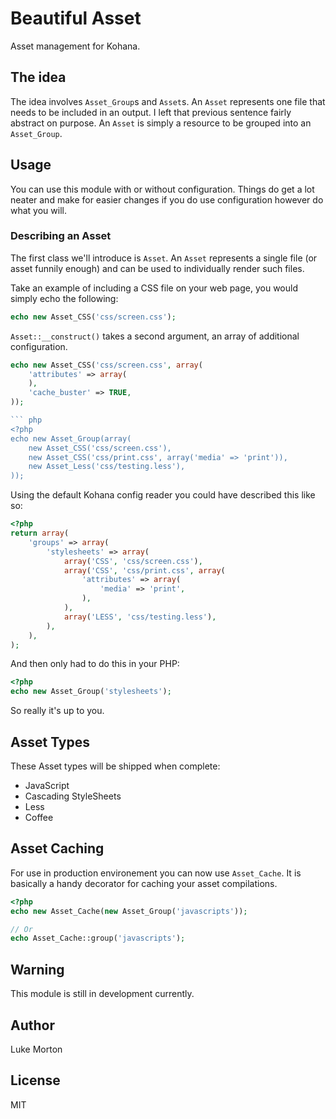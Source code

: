 # Beautiful Asset

Asset management for Kohana.

## The idea

The idea involves `Asset_Group`s and `Asset`s. An `Asset`
represents one file that needs to be included in an output. I
left that previous sentence fairly abstract on purpose. An
`Asset` is simply a resource to be grouped into an
`Asset_Group`.

## Usage

You can use this module with or without configuration. Things
do get a lot neater and make for easier changes if you do use
configuration however do what you will.

### Describing an Asset

The first class we'll introduce is `Asset`. An `Asset`
represents a single file (or asset funnily enough) and can be
used to individually render such files.

Take an example of including a CSS file on your web page, you
would simply echo the following:

``` php
echo new Asset_CSS('css/screen.css');
```

`Asset::__construct()` takes a second argument, an array of
additional configuration.

``` php
echo new Asset_CSS('css/screen.css', array(
	'attributes' => array(
	),
	'cache_buster' => TRUE,
));

``` php
<?php
echo new Asset_Group(array(
	new Asset_CSS('css/screen.css'),
	new Asset_CSS('css/print.css', array('media' => 'print')),
	new Asset_Less('css/testing.less'),
));
```
	
Using the default Kohana config reader you could have described this
like so:

``` php
<?php
return array(
	'groups' => array(
		'stylesheets' => array(
			array('CSS', 'css/screen.css'),
			array('CSS', 'css/print.css', array(
				'attributes' => array(
					'media' => 'print',
				),
			),
			array('LESS', 'css/testing.less'),
		),
	),
);
```
	
And then only had to do this in your PHP:

``` php
<?php
echo new Asset_Group('stylesheets');
```
	
So really it's up to you.

## Asset Types

These Asset types will be shipped when complete:

 - JavaScript
 - Cascading StyleSheets
 - Less
 - Coffee
 
## Asset Caching

For use in production environement you can now use `Asset_Cache`. It
is basically a handy decorator for caching your asset compilations.

``` php
<?php
echo new Asset_Cache(new Asset_Group('javascripts'));

// Or 
echo Asset_Cache::group('javascripts');
```
 
## Warning

This module is still in development currently.
 
## Author

Luke Morton

## License

MIT